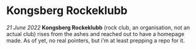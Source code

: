 # Kongsberg Rockeklubb

*21 June 2022* 
**Kongsberg Rockeklubb** (rock club, an organisation, not an actual club) rises from the 
ashes and reached out to have a homepage made. As of yet, no real pointers, but i'm at least
prepping a repo for it. 

